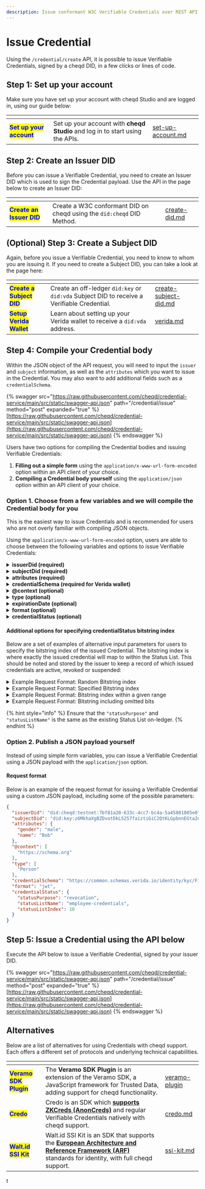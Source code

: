 ```yaml
---
description: Issue conformant W3C Verifiable Credentials over REST API
---
```


# Issue Credential

Using the `/credential/create` API, it is possible to issue Verifiable Credentials, signed by a cheqd DID, in a few clicks or lines of code.&#x20;

## Step 1: Set up your account

Make sure you have set up your account with cheqd Studio and are logged in, using our guide below:

<table data-card-size="large" data-view="cards"><thead><tr><th></th><th></th><th data-hidden data-card-target data-type="content-ref"></th></tr></thead><tbody><tr><td><mark style="color:blue;"><strong>Set up your account</strong></mark></td><td>Set up your account with <strong>cheqd Studio</strong> and log in to start using the APIs.</td><td><a href="../../getting-started/studio/set-up-account.md">set-up-account.md</a></td></tr></tbody></table>

## Step 2: Create an Issuer DID

Before you can issue a Verifiable Credential, you need to create an Issuer DID which is used to sign the Credential payload. Use the API in the page below to create an Issuer DID:

<table data-card-size="large" data-view="cards"><thead><tr><th></th><th></th><th data-hidden data-card-target data-type="content-ref"></th></tr></thead><tbody><tr><td><mark style="color:blue;"><strong>Create an Issuer DID</strong></mark></td><td>Create a W3C conformant DID on cheqd using the <code>did:cheqd</code> DID Method.</td><td><a href="../dids/create-did.md">create-did.md</a></td></tr></tbody></table>

## (Optional) Step 3: Create a Subject DID

Again, before you issue a Verifiable Credential, you need to know to whom you are issuing it. If you need to create a Subject DID, you can take a look at the page here:

<table data-card-size="large" data-view="cards"><thead><tr><th></th><th></th><th data-hidden data-card-target data-type="content-ref"></th></tr></thead><tbody><tr><td><mark style="color:blue;"><strong>Create a Subject DID</strong></mark></td><td>Create an off-ledger <code>did:key</code> or <code>did:vda</code> Subject DID to receive a Verifiable Credential.</td><td><a href="../dids/create-subject-did.md">create-subject-did.md</a></td></tr><tr><td><mark style="color:blue;"><strong>Setup Verida Wallet</strong></mark></td><td>Learn about setting up your Verida wallet to receive a <code>did:vda</code> address.</td><td><a href="verida.md">verida.md</a></td></tr></tbody></table>

## Step 4: Compile your Credential body

Within the JSON object of the API request, you will need to input the `issuer` and `subject` information, as well as the `attributes` which you want to issue in the Credential. You may also want to add additional fields such as a `credentialSchema`.

{% swagger src="https://raw.githubusercontent.com/cheqd/credential-service/main/src/static/swagger-api.json" path="/credential/issue" method="post" expanded="true" %}
[https://raw.githubusercontent.com/cheqd/credential-service/main/src/static/swagger-api.json](https://raw.githubusercontent.com/cheqd/credential-service/main/src/static/swagger-api.json)
{% endswagger %}

Users have two options for compiling the Credential bodies and issuing Verifiable Credentials:

1. **Filling out a simple form** using the `application/x-www-url-form-encoded` option within an API client of your choice.
2. **Compiling a Credential body yourself** using the `application/json` option within an API client of your choice.

### Option 1. Choose from a few variables and we will compile the Credential body for you

This is the easiest way to issue Credentials and is recommended for users who are not overly familiar with compiling JSON objects.&#x20;

Using the `application/x-www-url-form-encoded` option, users are able to choose between the following variables and options to issue Verifiable Credentials:

<details>

<summary><strong>issuerDid (required)</strong></summary>

This is the DID of the Credential issuer, created in [Step 2](issue-credential.md#step-2-create-an-issuer-did). This needs to be a `did:cheqd` DID. For example:

```json
did:cheqd:testnet:7bf81a20-633c-4cc7-bc4a-5a45801005e0
```

</details>

<details>

<summary><strong>subjectDid (required)</strong></summary>

This is the DID of the Credential subject, created in [Step ](issue-credential.md#step-2-create-an-issuer-did)[3](issue-credential.md#optional-step-3-create-a-subject-did). This needs to be a `did:key` or `did:vda` DID. For example:

```json
did:key:z6MkhaXgBZDvotDkL5257faiztiGiC2QtKLGpbnnEGta2doK
```

</details>

<details>

<summary><strong>attributes (required)</strong></summary>

These are the claims or attributes attested to within the Verifiable Credential. This must be a JSON object, following the [syntax defined in the Verifiable Credential Data Model](https://www.w3.org/TR/vc-data-model/). For example:

```json
{
  "name": "Bob",
  "gender": "male"
}
```

</details>

<details>

<summary><strong>credentialSchema (required for Verida wallet)</strong></summary>

This is the Schema which the Credential body takes the form of. For the Verida wallet, to display a credential, it needs to have a schema associated with it.&#x20;

```json
https://common.schemas.verida.io/health/pathology/tests/covid19/pcr/v0.1.0/schema.json
```

</details>

<details>

<summary><strong>@context (optional)</strong></summary>

This is an optional property that defines semantic information about the Credential, conforming to the [@contexts section of the Verifiable Credential Data Model](https://www.w3.org/TR/vc-data-model/#contexts). For example:

```json
https://www.w3.org/2018/credentials/v1
```

</details>

<details>

<summary><strong>type (optional)</strong></summary>

This is an optional property that defines information about the type of Verifiable Credential, conforming to the [types section of the Verifiable Credential Data Model](https://www.w3.org/TR/vc-data-model/#types). For example:

```json
VerifiableCredential
```

</details>

<details>

<summary><strong>expirationDate (optional)</strong></summary>

This is an optional property that defines information about the expiration date of a Verifiable Credential, conforming to the [expiration section of the Verifiable Credentials Data Model](https://www.w3.org/TR/vc-data-model/#expiration). For example:

```json
2023-06-08T13:49:28.000Z
```

</details>

<details>

<summary><strong>format (optional)</strong></summary>

Format of the Verifiable Credential. Defaults to VC-JWT.

* jwt (VC-JWT)
* lds (JSON-LD)

</details>

<details>

<summary><strong>credentialStatus (optional)</strong></summary>

`credentialStatus` properties for VC revocation or suspension. Takes `statusListName` and `statusListPurpose` as inputs. If you have already created a Status List, you can include the same inputs here to map this issued credential within the created bitstring.&#x20;

Note that this is the same for [unencrypted Status Lists](../status-lists/) and for [encrypted Status Lists](../payments/charge.md). For example:

```json
{
  "statusPurpose": "revocation",
  "statusListName": "employee-credentials"
}
```

</details>

#### Additional options for specifying credentialStatus bitstring index

Below are a set of examples of alternative input parameters for users to specify the bitstring index of the issued Credential. The bitstring index is where exactly the issued credential will map to within the Status List. This should be noted and stored by the issuer to keep a record of which issued credentials are active, revoked or suspended:

<details>

<summary>Example Request Format: Random Bitstring index</summary>

```json
{
  "statusPurpose": "revocation",
  "statusListName": "employee-credentials"
}

```

</details>

<details>

<summary>Example Request Format: Specified Bitstring index</summary>

```json
{
  "statusPurpose": "revocation",
  "statusListName": "employee-credentials",
  "statusListIndex": 1543
}

```

</details>

<details>

<summary>Example Request Format: Bitstring index within a given range</summary>

```json
{
  "statusPurpose": "revocation",
  "statusListName": "employee-credentials"
  "statusListRangeStart": 1000,
  "statusListRangeEnd": 2000
}
```

</details>

<details>

<summary>Example Request Format: Bitstring including omitted bits </summary>

```json
{
  "statusPurpose": "revocation",
  "statusListName": "employee-credentials"
  "statusListRangeStart": 1000,
  "statusListRangeEnd": 2000,
  "indexNotIn": 1001. 1264. 1268, 1854
}

```

</details>

{% hint style="info" %}
Ensure that the `"statusPurpose"` and `"statusListName"` is the same as the existing Status List on-ledger.
{% endhint %}

### Option 2. Publish a JSON payload yourself

Instead of using simple form variables, you can issue a Verifiable Credential using a JSON payload with the `application/json` option.&#x20;

#### Request format

Below is an example of the request format for issuing a Verifiable Credential using a custom JSON payload, including some of the possible parameters:

```json
{
  "issuerDid": "did:cheqd:testnet:7bf81a20-633c-4cc7-bc4a-5a45801005e0",
  "subjectDid": "did:key:z6MkhaXgBZDvotDkL5257faiztiGiC2QtKLGpbnnEGta2doK",
  "attributes": {
    "gender": "male",
    "name": "Bob"
  },
  "@context": [
    "https://schema.org"
  ],
  "type": [
    "Person"
  ],
  "credentialSchema": "https://common.schemas.verida.io/identity/kyc/FinClusive/individual-basic/v0.1.0/schema.json",
  "format": "jwt",
  "credentialStatus": {
    "statusPurpose": "revocation",
    "statusListName": "employee-credentials",
    "statusListIndex": 10
  }
}
```

## Step 5: Issue a Credential using the API below

Execute the API below to issue a Verifiable Credential, signed by your issuer DID.

{% swagger src="https://raw.githubusercontent.com/cheqd/credential-service/main/src/static/swagger-api.json" path="/credential/issue" method="post" expanded="true" %}
[https://raw.githubusercontent.com/cheqd/credential-service/main/src/static/swagger-api.json](https://raw.githubusercontent.com/cheqd/credential-service/main/src/static/swagger-api.json)
{% endswagger %}

## Alternatives

Below are a list of alternatives for using Credentials with cheqd support. Each offers a different set of protocols and underlying technical capabilities.

<table data-view="cards" data-full-width="false"><thead><tr><th></th><th></th><th data-hidden data-card-target data-type="content-ref"></th></tr></thead><tbody><tr><td><mark style="color:blue;"><strong>Veramo SDK Plugin</strong></mark></td><td>The <strong>Veramo SDK Plugin</strong> is an extension of the Veramo SDK, a JavaScript framework for Trusted Data, adding support for cheqd functionality.</td><td><a href="../../sdk/veramo-plugin/">veramo-plugin</a></td></tr><tr><td><mark style="color:blue;"><strong>Credo</strong></mark></td><td>Credo is an SDK which <a href="https://hyperledger.github.io/anoncreds-spec/"><strong>supports ZKCreds (AnonCreds)</strong></a> and regular Verifiable Credentials natively with cheqd support. </td><td><a href="../../sdk/credo.md">credo.md</a></td></tr><tr><td><mark style="color:blue;"><strong>Walt.id SSI Kit</strong></mark></td><td>Walt.id SSI Kit is an SDK that supports the <a href="https://digital-strategy.ec.europa.eu/en/library/european-digital-identity-architecture-and-reference-framework-outline"><strong>European Architecture and Reference Framework (ARF)</strong></a> standards for identity, with full cheqd support. </td><td><a href="../../sdk/ssi-kit.md">ssi-kit.md</a></td></tr></tbody></table>

t
